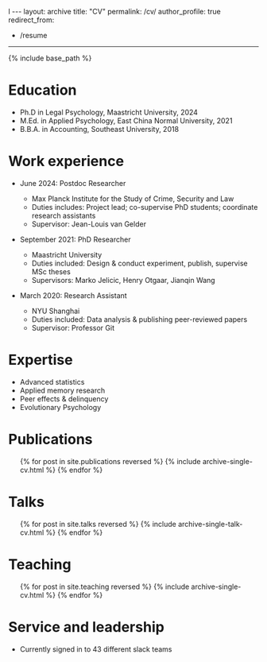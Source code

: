 l ---
layout: archive
title: "CV"
permalink: /cv/
author_profile: true
redirect_from:
  - /resume
---

{% include base_path %}

Education
======
* Ph.D in Legal Psychology, Maastricht University, 2024
* M.Ed. in Applied Psychology, East China Normal University, 2021
* B.B.A. in Accounting, Southeast University, 2018

Work experience
======
* June 2024: Postdoc Researcher
  * Max Planck Institute for the Study of Crime, Security and Law
  * Duties includes: Project lead; co-supervise PhD students; coordinate research assistants
  * Supervisor: Jean-Louis van Gelder

* September 2021: PhD Researcher
  * Maastricht University
  * Duties included: Design & conduct experiment, publish, supervise MSc theses
  * Supervisors: Marko Jelicic, Henry Otgaar, Jianqin Wang

* March 2020: Research Assistant
  * NYU Shanghai
  * Duties included: Data analysis & publishing peer-reviewed papers
  * Supervisor: Professor Git
  
Expertise
======
* Advanced statistics
* Applied memory research
* Peer effects & delinquency
* Evolutionary Psychology

Publications
======
  <ul>{% for post in site.publications reversed %}
    {% include archive-single-cv.html %}
  {% endfor %}</ul>
  
Talks
======
  <ul>{% for post in site.talks reversed %}
    {% include archive-single-talk-cv.html  %}
  {% endfor %}</ul>
  
Teaching
======
  <ul>{% for post in site.teaching reversed %}
    {% include archive-single-cv.html %}
  {% endfor %}</ul>
  
Service and leadership
======
* Currently signed in to 43 different slack teams
